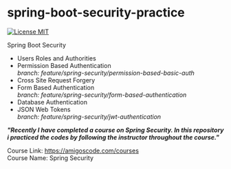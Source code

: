 # spring-boot-security-practice

[![License MIT](https://img.shields.io/badge/license-MIT-blue.svg)](https://raw.githubusercontent.com/iluwatar/java-design-patterns/master/LICENSE.md)

Spring Boot Security
- Users Roles and Authorities
- Permission Based Authentication
  <i><br>branch: feature/spring-security/permission-based-basic-auth</i>
- Cross Site Request Forgery
- Form Based Authentication
  <i><br>branch: feature/spring-security/form-based-authentication</i>
- Database Authentication
- JSON Web Tokens
  <i><br>branch: feature/spring-security/jwt-authentication</i>

**_<p align="justify">"Recently I have completed a course on Spring Security. In this repository i practiced the codes by following the instructor throughout the course."<p/>_**
Course Link: https://amigoscode.com/courses <br>
Course Name: Spring Security